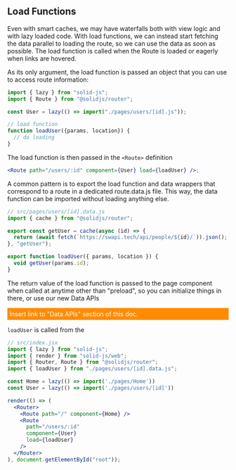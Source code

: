 ## Load Functions

Even with smart caches, we may have waterfalls both with view logic and with lazy loaded code. With load functions, we can instead start fetching the data parallel to loading the route, so we can use the data as soon as possible. The load function is called when the Route is loaded or eagerly when links are hovered.

As its only argument, the load function is passed an object that you can use to access route information:

```jsx
import { lazy } from "solid-js";
import { Route } from "@solidjs/router";

const User = lazy(() => import("./pages/users/[id].js"));

// load function
function loadUser({params, location}) {
  // do loading
}
```

The load function is then passed in the `<Route>` definition

```jsx
<Route path="/users/:id" component={User} load={loadUser} />;
```

A common pattern is to export the load function and data wrappers that correspond to a route in a dedicated route.data.js file. This way, the data function can be imported without loading anything else.

```jsx
// src/pages/users/[id].data.js
import { cache } from "@solidjs/router";

export const getUser = cache(async (id) => {
  return (await fetch(`https://swapi.tech/api/people/${id}/`)).json();
}, "getUser");

export function loadUser({ params, location }) {
  void getUser(params.id);
}
```



The return value of the load function is passed to the page component when called at anytime other than "preload", so you can initialize things in there, or use our new Data APIs

<div style="background-color: darkorange; padding: 5px; color: white">
Insert link to "Data APIs" section of this doc.
</div>

`loadUser` is called from the <Route>

```jsx
// src/index.jsx
import { lazy } from "solid-js";
import { render } from "solid-js/web";
import { Router, Route } from "@solidjs/router";
import { loadUser } from "./pages/users/[id].data.js";

const Home = lazy(() => import('./pages/Home'))
const User = lazy(() => import('./pages/users/[id]'))

render(() => (
  <Router>
    <Route path="/" component={Home} />
    <Route
      path="/users/:id"
      component={User}
      load={loadUser} 
    />
  </Router>
), document.getElementById("root"));
```